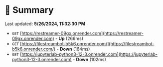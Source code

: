 # 📖 Summary
Last updated: **5/26/2024, 11:32:30 PM**

- `GET` [https://restreamer-09gx.onrender.com](https://restreamer-09gx.onrender.com) - **Up** (266ms)
- `GET` [https://filestreambot-b5k6.onrender.com/](https://filestreambot-b5k6.onrender.com/) - **Down** (164ms)
- `GET` [https://jupyterlab-python3-12-3.onrender.com](https://jupyterlab-python3-12-3.onrender.com) - **Down** (102ms)
